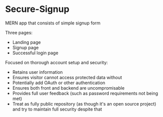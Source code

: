 # Secure-Signup
MERN app that consists of simple signup form

Three pages:
- Landing page
- Signup page
- Successful login page

Focused on thorough account setup and security:
- Retains user information
- Ensures visitor cannot access protected data without
- Potentially add OAuth or other authentication
- Ensures both front and backend are uncompromisable
- Provides full user feedback (such as password requirements not being met)
- Treat as fully public repository (as though it's an open source project) and try to maintain full security despite that
